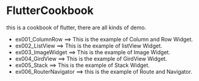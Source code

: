 # FlutterCookbook
this is a cookbook of flutter, there are all kinds of demo.
- ex001_ColumnRow       ==>     This is the example of  Column and Row Widget.
- ex002_ListView        ==>     This is the example of listView Widget.
- ex003_ImageWidget     ==>     This is the example of Image Widget.
- ex004_GirdView        ==>     This is the example of GirdView Widget.
- ex005_Stack           ==>     This is the example of Stack Widget.
- ex006_RouterNavigator ==>     this is the example of Route and Navigator.

